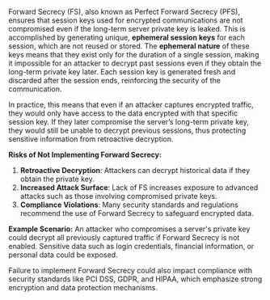 Forward Secrecy (FS), also known as Perfect Forward Secrecy (PFS), ensures that session keys used for encrypted communications are not compromised even if the long-term server private key is leaked. This is accomplished by generating unique, **ephemeral session keys** for each session, which are not reused or stored. The **ephemeral nature** of these keys means that they exist only for the duration of a single session, making it impossible for an attacker to decrypt past sessions even if they obtain the long-term private key later. Each session key is generated fresh and discarded after the session ends, reinforcing the security of the communication.

In practice, this means that even if an attacker captures encrypted traffic, they would only have access to the data encrypted with that specific session key. If they later compromise the server’s long-term private key, they would still be unable to decrypt previous sessions, thus protecting sensitive information from retroactive decryption.

**Risks of Not Implementing Forward Secrecy:**

1. **Retroactive Decryption**: Attackers can decrypt historical data if they obtain the private key.  
2. **Increased Attack Surface**: Lack of FS increases exposure to advanced attacks such as those involving compromised private keys.  
3. **Compliance Violations**: Many security standards and regulations recommend the use of Forward Secrecy to safeguard encrypted data.

**Example Scenario:** An attacker who compromises a server's private key could decrypt all previously captured traffic if Forward Secrecy is not enabled. Sensitive data such as login credentials, financial information, or personal data could be exposed.

Failure to implement Forward Secrecy could also impact compliance with security standards like PCI DSS, GDPR, and HIPAA, which emphasize strong encryption and data protection mechanisms.